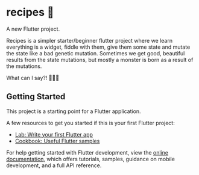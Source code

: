 # recipes 🎉

A new Flutter project.

Recipes is a simpler starter/beginner flutter project where we
learn everything is a widget, fiddle with them, give them some state
and mutate the state like a bad genetic mutation. Sometimes we get
good, beautiful results from the state mutations, but mostly a monster is
born as a result of the mutations.

What can I say?! 🤷🏽‍♂️

## Getting Started

This project is a starting point for a Flutter application.

A few resources to get you started if this is your first Flutter project:

- [Lab: Write your first Flutter app](https://docs.flutter.dev/get-started/codelab)
- [Cookbook: Useful Flutter samples](https://docs.flutter.dev/cookbook)

For help getting started with Flutter development, view the
[online documentation](https://docs.flutter.dev/), which offers tutorials,
samples, guidance on mobile development, and a full API reference.

